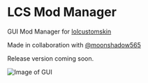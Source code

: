 # LCS Mod Manager
GUI Mod Manager for [lolcustomskin](https://github.com/moonshadow565/lolcustomskin)

Made in collaboration with [@moonshadow565](https://github.com/moonshadow565)

Release version coming soon.

![Image of GUI](https://imgur.com/Kgxu1AE.png)
